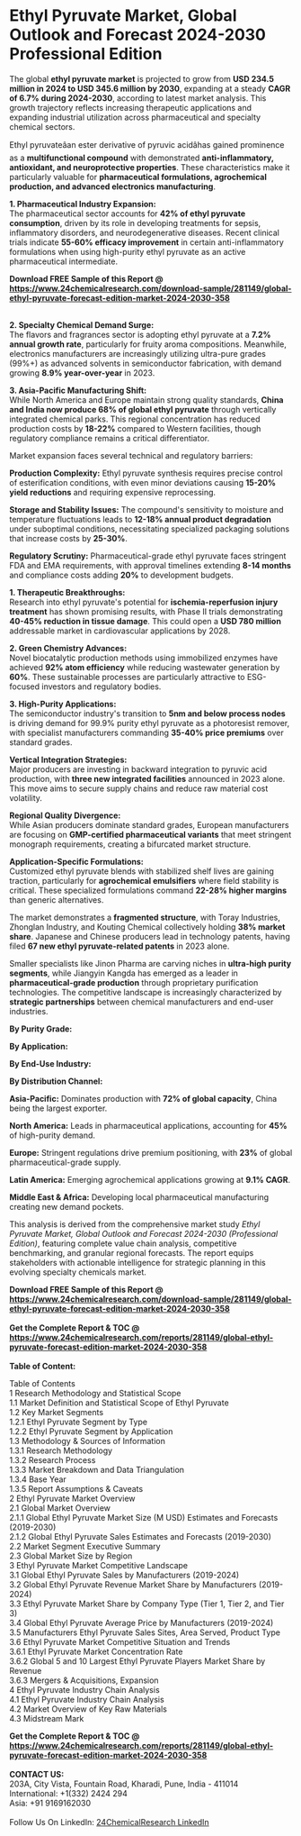 <h1>Ethyl Pyruvate Market, Global Outlook and Forecast 2024-2030 Professional Edition</h1><p>The global <strong>ethyl pyruvate market</strong> is projected to grow from <strong>USD 234.5 million in 2024 to USD 345.6 million by 2030</strong>, expanding at a steady <strong>CAGR of 6.7% during 2024-2030</strong>, according to latest market analysis. This growth trajectory reflects increasing therapeutic applications and expanding industrial utilization across pharmaceutical and specialty chemical sectors.</p><p>Ethyl pyruvateâan ester derivative of pyruvic acidâhas gained prominence as a <strong>multifunctional compound</strong> with demonstrated <strong>anti-inflammatory, antioxidant, and neuroprotective properties</strong>. These characteristics make it particularly valuable for <strong>pharmaceutical formulations, agrochemical production, and advanced electronics manufacturing</strong>.</p><p><strong>1. Pharmaceutical Industry Expansion:</strong><br>
The pharmaceutical sector accounts for <strong>42% of ethyl pyruvate consumption</strong>, driven by its role in developing treatments for sepsis, inflammatory disorders, and neurodegenerative diseases. Recent clinical trials indicate <strong>55-60% efficacy improvement</strong> in certain anti-inflammatory formulations when using high-purity ethyl pyruvate as an active pharmaceutical intermediate.</p><div><b>Download FREE Sample of this Report @ 
            <a href="https://www.24chemicalresearch.com/download-sample/281149/global-ethyl-pyruvate-forecast-edition-market-2024-2030-358">
            https://www.24chemicalresearch.com/download-sample/281149/global-ethyl-pyruvate-forecast-edition-market-2024-2030-358</a></b></div><br><p><strong>2. Specialty Chemical Demand Surge:</strong><br>
The flavors and fragrances sector is adopting ethyl pyruvate at a <strong>7.2% annual growth rate</strong>, particularly for fruity aroma compositions. Meanwhile, electronics manufacturers are increasingly utilizing ultra-pure grades (99%+) as advanced solvents in semiconductor fabrication, with demand growing <strong>8.9% year-over-year</strong> in 2023.</p><p><strong>3. Asia-Pacific Manufacturing Shift:</strong><br>
While North America and Europe maintain strong quality standards, <strong>China and India now produce 68% of global ethyl pyruvate</strong> through vertically integrated chemical parks. This regional concentration has reduced production costs by <strong>18-22%</strong> compared to Western facilities, though regulatory compliance remains a critical differentiator.</p><p>Market expansion faces several technical and regulatory barriers:</p><p><strong>Production Complexity:</strong> Ethyl pyruvate synthesis requires precise control of esterification conditions, with even minor deviations causing <strong>15-20% yield reductions</strong> and requiring expensive reprocessing.</p><p><strong>Storage and Stability Issues:</strong> The compound's sensitivity to moisture and temperature fluctuations leads to <strong>12-18% annual product degradation</strong> under suboptimal conditions, necessitating specialized packaging solutions that increase costs by <strong>25-30%</strong>.</p><p><strong>Regulatory Scrutiny:</strong> Pharmaceutical-grade ethyl pyruvate faces stringent FDA and EMA requirements, with approval timelines extending <strong>8-14 months</strong> and compliance costs adding <strong>20%</strong> to development budgets.</p><p><strong>1. Therapeutic Breakthroughs:</strong><br>
Research into ethyl pyruvate's potential for <strong>ischemia-reperfusion injury treatment</strong> has shown promising results, with Phase II trials demonstrating <strong>40-45% reduction in tissue damage</strong>. This could open a <strong>USD 780 million</strong> addressable market in cardiovascular applications by 2028.</p><p><strong>2. Green Chemistry Advances:</strong><br>
Novel biocatalytic production methods using immobilized enzymes have achieved <strong>92% atom efficiency</strong> while reducing wastewater generation by <strong>60%</strong>. These sustainable processes are particularly attractive to ESG-focused investors and regulatory bodies.</p><p><strong>3. High-Purity Applications:</strong><br>
The semiconductor industry's transition to <strong>5nm and below process nodes</strong> is driving demand for 99.9% purity ethyl pyruvate as a photoresist remover, with specialist manufacturers commanding <strong>35-40% price premiums</strong> over standard grades.</p><p><strong>Vertical Integration Strategies:</strong><br>
Major producers are investing in backward integration to pyruvic acid production, with <strong>three new integrated facilities</strong> announced in 2023 alone. This move aims to secure supply chains and reduce raw material cost volatility.</p><p><strong>Regional Quality Divergence:</strong><br>
While Asian producers dominate standard grades, European manufacturers are focusing on <strong>GMP-certified pharmaceutical variants</strong> that meet stringent monograph requirements, creating a bifurcated market structure.</p><p><strong>Application-Specific Formulations:</strong><br>
Customized ethyl pyruvate blends with stabilized shelf lives are gaining traction, particularly for <strong>agrochemical emulsifiers</strong> where field stability is critical. These specialized formulations command <strong>22-28% higher margins</strong> than generic alternatives.</p><p>The market demonstrates a <strong>fragmented structure</strong>, with Toray Industries, Zhonglan Industry, and Kouting Chemical collectively holding <strong>38% market share</strong>. Japanese and Chinese producers lead in technology patents, having filed <strong>67 new ethyl pyruvate-related patents</strong> in 2023 alone.</p><p>Smaller specialists like Jinon Pharma are carving niches in <strong>ultra-high purity segments</strong>, while Jiangyin Kangda has emerged as a leader in <strong>pharmaceutical-grade production</strong> through proprietary purification technologies. The competitive landscape is increasingly characterized by <strong>strategic partnerships</strong> between chemical manufacturers and end-user industries.</p><p><strong>By Purity Grade:</strong></p><p><strong>By Application:</strong></p><p><strong>By End-Use Industry:</strong></p><p><strong>By Distribution Channel:</strong></p><p><strong>Asia-Pacific:</strong> Dominates production with <strong>72% of global capacity</strong>, China being the largest exporter.</p><p><strong>North America:</strong> Leads in pharmaceutical applications, accounting for <strong>45%</strong> of high-purity demand.</p><p><strong>Europe:</strong> Stringent regulations drive premium positioning, with <strong>23%</strong> of global pharmaceutical-grade supply.</p><p><strong>Latin America:</strong> Emerging agrochemical applications growing at <strong>9.1% CAGR</strong>.</p><p><strong>Middle East &amp; Africa:</strong> Developing local pharmaceutical manufacturing creating new demand pockets.</p><p>This analysis is derived from the comprehensive market study <em>Ethyl Pyruvate Market, Global Outlook and Forecast 2024-2030 (Professional Edition)</em>, featuring complete value chain analysis, competitive benchmarking, and granular regional forecasts. The report equips stakeholders with actionable intelligence for strategic planning in this evolving specialty chemicals market.</p><div><b>Download FREE Sample of this Report @ 
            <a href="https://www.24chemicalresearch.com/download-sample/281149/global-ethyl-pyruvate-forecast-edition-market-2024-2030-358">
            https://www.24chemicalresearch.com/download-sample/281149/global-ethyl-pyruvate-forecast-edition-market-2024-2030-358</a></b></div><br><div><b>Get the Complete Report & TOC @ 
            <a href="https://www.24chemicalresearch.com/reports/281149/global-ethyl-pyruvate-forecast-edition-market-2024-2030-358">
            https://www.24chemicalresearch.com/reports/281149/global-ethyl-pyruvate-forecast-edition-market-2024-2030-358</a></b></div><br>
            <b>Table of Content:</b><p>Table of Contents<br />
 1 Research Methodology and Statistical Scope<br />
 1.1 Market Definition and Statistical Scope of Ethyl Pyruvate<br />
 1.2 Key Market Segments<br />
 1.2.1 Ethyl Pyruvate Segment by Type<br />
 1.2.2 Ethyl Pyruvate Segment by Application<br />
 1.3 Methodology & Sources of Information<br />
 1.3.1 Research Methodology<br />
 1.3.2 Research Process<br />
 1.3.3 Market Breakdown and Data Triangulation<br />
 1.3.4 Base Year<br />
 1.3.5 Report Assumptions & Caveats<br />
 2 Ethyl Pyruvate Market Overview<br />
 2.1 Global Market Overview<br />
 2.1.1 Global Ethyl Pyruvate Market Size (M USD) Estimates and Forecasts (2019-2030)<br />
 2.1.2 Global Ethyl Pyruvate Sales Estimates and Forecasts (2019-2030)<br />
 2.2 Market Segment Executive Summary<br />
 2.3 Global Market Size by Region<br />
 3 Ethyl Pyruvate Market Competitive Landscape<br />
 3.1 Global Ethyl Pyruvate Sales by Manufacturers (2019-2024)<br />
 3.2 Global Ethyl Pyruvate Revenue Market Share by Manufacturers (2019-2024)<br />
 3.3 Ethyl Pyruvate Market Share by Company Type (Tier 1, Tier 2, and Tier 3)<br />
 3.4 Global Ethyl Pyruvate Average Price by Manufacturers (2019-2024)<br />
 3.5 Manufacturers Ethyl Pyruvate Sales Sites, Area Served, Product Type<br />
 3.6 Ethyl Pyruvate Market Competitive Situation and Trends<br />
 3.6.1 Ethyl Pyruvate Market Concentration Rate<br />
 3.6.2 Global 5 and 10 Largest Ethyl Pyruvate Players Market Share by Revenue<br />
 3.6.3 Mergers & Acquisitions, Expansion<br />
 4 Ethyl Pyruvate Industry Chain Analysis<br />
 4.1 Ethyl Pyruvate Industry Chain Analysis<br />
 4.2 Market Overview of Key Raw Materials<br />
 4.3 Midstream Mark</p><div><b>Get the Complete Report & TOC @ 
            <a href="https://www.24chemicalresearch.com/reports/281149/global-ethyl-pyruvate-forecast-edition-market-2024-2030-358">
            https://www.24chemicalresearch.com/reports/281149/global-ethyl-pyruvate-forecast-edition-market-2024-2030-358</a></b></div><br><b>CONTACT US:</b><br>
            203A, City Vista, Fountain Road, Kharadi, Pune, India - 411014<br>
            International: +1(332) 2424 294<br>
            Asia: +91 9169162030 <br><br>
            Follow Us On LinkedIn: <a href="https://www.linkedin.com/company/24chemicalresearch/">24ChemicalResearch LinkedIn</a>